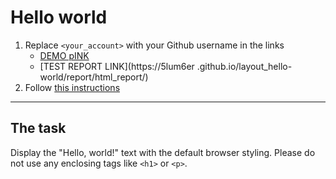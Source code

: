 # Hello world
1. Replace `<your_account>` with your Github username in the links
    - [DEMO pINK](https://5lum6er.github.io/layout_hello-world/) <br>
    - [TEST REPORT LINK](https://5lum6er .github.io/layout_hello-world/report/html_report/)
2. Follow [this instructions](https://mate-academy.github.io/layout_task-guideline/)
___

## The task 
Display the "Hello, world!" text with the default browser styling. Please do not 
use any enclosing tags like `<h1>` or `<p>`.
